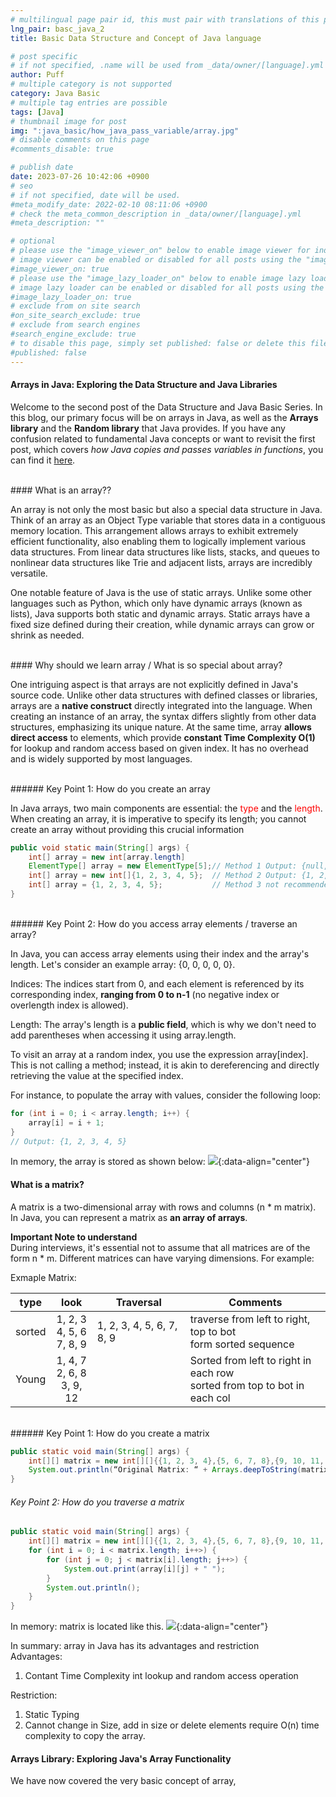 ```yaml
---
# multilingual page pair id, this must pair with translations of this page. (This name must be unique)
lng_pair: basc_java_2
title: Basic Data Structure and Concept of Java language

# post specific
# if not specified, .name will be used from _data/owner/[language].yml
author: Puff
# multiple category is not supported
category: Java Basic
# multiple tag entries are possible
tags: [Java]
# thumbnail image for post
img: ":java_basic/how_java_pass_variable/array.jpg"
# disable comments on this page
#comments_disable: true

# publish date
date: 2023-07-26 10:42:06 +0900
# seo
# if not specified, date will be used.
#meta_modify_date: 2022-02-10 08:11:06 +0900
# check the meta_common_description in _data/owner/[language].yml
#meta_description: ""

# optional
# please use the "image_viewer_on" below to enable image viewer for individual pages or posts (_posts/ or [language]/_posts folders).
# image viewer can be enabled or disabled for all posts using the "image_viewer_posts: true" setting in _data/conf/main.yml.
#image_viewer_on: true
# please use the "image_lazy_loader_on" below to enable image lazy loader for individual pages or posts (_posts/ or [language]/_posts folders).
# image lazy loader can be enabled or disabled for all posts using the "image_lazy_loader_posts: true" setting in _data/conf/main.yml.
#image_lazy_loader_on: true
# exclude from on site search
#on_site_search_exclude: true
# exclude from search engines
#search_engine_exclude: true
# to disable this page, simply set published: false or delete this file
#published: false
---
```


<!-- outline-start -->

<!-- outline-end -->

#### Arrays in Java: Exploring the Data Structure and Java Libraries

Welcome to the second post of the Data Structure and Java Basic Series. In this blog, our primary focus will be on arrays in Java, as well as the **Arrays library** and the **Random library** that Java provides. If you have any confusion related to fundamental Java concepts or want to revisit the first post, which covers _how Java copies and passes variables in functions_, you can find it [here](https://www.catfish0w0.com/posts/2023-07-24-Basic-Java-Concepts).

<br>
#### What is an array??

An array is not only the most basic but also a special data structure in Java. Think of an array as an Object Type variable that stores data in a contiguous memory location. This arrangement allows arrays to exhibit extremely efficient functionality, also enabling them to logically implement various data structures. From linear data structures like lists, stacks, and queues to nonlinear data structures like Trie and adjacent lists, arrays are incredibly versatile.

One notable feature of Java is the use of static arrays. Unlike some other languages such as Python, which only have dynamic arrays (known as lists), Java supports both static and dynamic arrays. Static arrays have a fixed size defined during their creation, while dynamic arrays can grow or shrink as needed.

<br>
#### Why should we learn array / What is so special about array?

One intriguing aspect is that arrays are not explicitly defined in Java's source code. Unlike other data structures with defined classes or libraries, arrays are a **native construct** directly integrated into the language. When creating an instance of an array, the syntax differs slightly from other data structures, emphasizing its unique nature. At the same time, array **allows direct access** to elements, which provide **constant Time Complexity O(1)** for lookup and random access based on given index. It has no overhead and is widely supported by most languages.

<br>
###### Key Point 1: How do you create an array

In Java arrays, two main components are essential: the <span style="color:red">type</span> and the <span style="color:red">length</span>. When creating an array, it is imperative to specify its length; you cannot create an array without providing this crucial information

```java
public void static main(String[] args) {
    int[] array = new int[array.length]
    ElementType[] array = new ElementType[5];// Method 1 Output: {null, null, null, null, null}
    int[] array = new int[]{1, 2, 3, 4, 5};  // Method 2 Output: {1, 2, 3, 4, 5}
    int[] array = {1, 2, 3, 4, 5};           // Method 3 not recommended, because of readability. Output: {1, 2, 3, 4, 5}
}

```

<br>
###### Key Point 2: How do you access array elements / traverse an array?

In Java, you can access array elements using their index and the array's length. Let's consider an example array: {0, 0, 0, 0, 0}.

Indices: The indices start from 0, and each element is referenced by its corresponding index, **ranging from 0 to n-1** (no negative index or overlength index is allowed).

Length: The array's length is a **public field**, which is why we don't need to add parentheses when accessing it using array.length.

To visit an array at a random index, you use the expression array[index]. This is not calling a method; instead, it is akin to dereferencing and directly retrieving the value at the specified index.

For instance, to populate the array with values, consider the following loop:

```java
for (int i = 0; i < array.length; i++) {
    array[i] = i + 1;
}
// Output: {1, 2, 3, 4, 5}
```

In memory, the array is stored as shown below:
![](:java_basic/array/array1.png){:data-align="center"}

#### What is a matrix?

A matrix is a two-dimensional array with rows and columns (n \* m matrix). In Java, you can represent a matrix as **an array of arrays**.

**Important Note to understand**\
During interviews, it's essential not to assume that all matrices are of the form n \* m. Different matrices can have varying dimensions. For example:

Exmaple Matrix:

|  type  |                 look                 | Traversal                 | Comments                                                                       |
| :----: | :----------------------------------: | ------------------------- | ------------------------------------------------------------------------------ |
| sorted | 1, 2, 3<br /> 4, 5, 6<br /> 7, 8, 9  | 1, 2, 3, 4, 5, 6, 7, 8, 9 | traverse from left to right, top to bot<br /> form sorted sequence             |
| Young  | 1, 4, 7<br /> 2, 6, 8<br /> 3, 9, 12 |                           | Sorted from left to right in each row<br /> sorted from top to bot in each col |

<br>
###### Key Point 1: How do you create a matrix

```java
public static void main(String[] args) {
    int[][] matrix = new int[][]{{1, 2, 3, 4},{5, 6, 7, 8},{9, 10, 11, 12}};
    System.out.println(“Original Matrix: “ + Arrays.deepToString(matrix));
}
```

###### Key Point 2: How do you traverse a matrix

```java
public static void main(String[] args) {
    int[][] matrix = new int[][]{{1, 2, 3, 4},{5, 6, 7, 8},{9, 10, 11, 12}};
    for (int i = 0; i < matrix.length; i++>) {
        for (int j = 0; j < matrix[i].length; j++>) {
            System.out.print(array[i][j] + " ");
        }
        System.out.println();
    }
}
```

In memory: matrix is located like this.
![](:java_basic/array/array2.png){:data-align="center"}

In summary: array in Java has its advantages and restriction\
Advantages:

1. Contant Time Complexity int lookup and random access operation

Restriction:

1. Static Typing
1. Cannot change in Size, add in size or delete elements require O(n) time complexity to copy the array.

#### Arrays Library: Exploring Java's Array Functionality

We have now covered the very basic concept of array,
